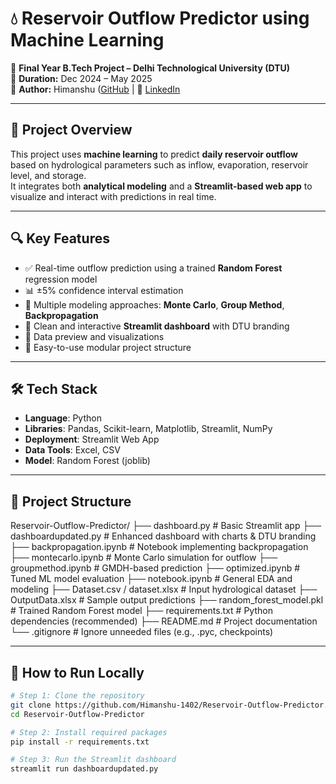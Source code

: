 # 💧 Reservoir Outflow Predictor using Machine Learning

📘 **Final Year B.Tech Project – Delhi Technological University (DTU)**  
📅 **Duration:** Dec 2024 – May 2025  
👤 **Author:** Himanshu ([GitHub](https://github.com/Himanshu-1402) | 🔗 [LinkedIn](https://www.linkedin.com/in/himanshu-saroha-07783122b)


---

## 📌 Project Overview

This project uses **machine learning** to predict **daily reservoir outflow** based on hydrological parameters such as inflow, evaporation, reservoir level, and storage.  
It integrates both **analytical modeling** and a **Streamlit-based web app** to visualize and interact with predictions in real time.

---

## 🔍 Key Features

- ✅ Real-time outflow prediction using a trained **Random Forest** regression model  
- 📊 ±5% confidence interval estimation  
- 🧮 Multiple modeling approaches: **Monte Carlo**, **Group Method**, **Backpropagation**  
- 🎯 Clean and interactive **Streamlit dashboard** with DTU branding  
- 🧾 Data preview and visualizations  
- 📁 Easy-to-use modular project structure  

---

## 🛠 Tech Stack

- **Language**: Python  
- **Libraries**: Pandas, Scikit-learn, Matplotlib, Streamlit, NumPy  
- **Deployment**: Streamlit Web App  
- **Data Tools**: Excel, CSV  
- **Model**: Random Forest (joblib)

---

## 📂 Project Structure

Reservoir-Outflow-Predictor/
├── dashboard.py # Basic Streamlit app
├── dashboardupdated.py # Enhanced dashboard with charts & DTU branding
├── backpropagation.ipynb # Notebook implementing backpropagation
├── montecarlo.ipynb # Monte Carlo simulation for outflow
├── groupmethod.ipynb # GMDH-based prediction
├── optimized.ipynb # Tuned ML model evaluation
├── notebook.ipynb # General EDA and modeling
├── Dataset.csv / dataset.xlsx # Input hydrological dataset
├── OutputData.xlsx # Sample output predictions
├── random_forest_model.pkl # Trained Random Forest model
├── requirements.txt # Python dependencies (recommended)
├── README.md # Project documentation
└── .gitignore # Ignore unneeded files (e.g., .pyc, checkpoints)


---

## 🚀 How to Run Locally

```bash
# Step 1: Clone the repository
git clone https://github.com/Himanshu-1402/Reservoir-Outflow-Predictor.git
cd Reservoir-Outflow-Predictor

# Step 2: Install required packages
pip install -r requirements.txt

# Step 3: Run the Streamlit dashboard
streamlit run dashboardupdated.py
